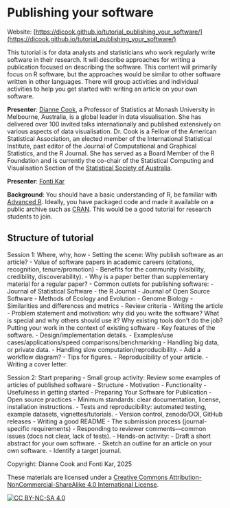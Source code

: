 # Publishing your software

Website: [https://dicook.github.io/tutorial_publishing_your_software/](https://dicook.github.io/tutorial_publishing_your_software/)

This tutorial is for data analysts and statisticians who work regularly write 
software in their research. It will describe approaches for writing a publication 
focused on describing the software. This content will primarily focus on R software, 
but the approaches would be similar to other software written in other languages. 
There will group activities and individual activities to help you get started with
writing an article on your own software. 

**Presenter**: [Dianne Cook](https://www.dicook.org), a Professor of 
Statistics at Monash University in Melbourne, Australia, is a global leader
in data visualisation. She has delivered over 100 invited talks 
internationally and published extensively on various aspects of data 
visualisation. Dr. Cook is a Fellow of the American Statistical 
Association, an elected member of the International Statistical 
Institute, past editor of the Journal of Computational and Graphical 
Statistics, and the R Journal. She has served as a Board Member of the 
R Foundation and is currently the co-chair of the Statistical Computing 
and Visualisation Section of the [Statistical Society of Australia](https://www.statsoc.org.au).

**Presenter**: [Fonti Kar](https://fontikar.github.io)

**Background**: You should have a basic understanding of R, be familiar 
with [Advanced R](https://adv-r.hadley.nz). Ideally, you have packaged code and made it 
available on a public archive such as [CRAN](https://cran.r-project.org). This would be a good 
tutorial for research students to join. 

## Structure of tutorial

Session 1: Where, why, how
    - Setting the scene: Why publish software as an article?
        - Value of software papers in academic careers (citations, recognition, tenure/promotion)
        - Benefits for the community (visibility, credibility, discoverability).
        - Why is a paper better than supplementary material for a regular paper?
        - Common outlets for publishing software: 
            - Journal of Statistical Software 
            - the R Journal 
            - Journal of Open Source Software 
            - Methods of Ecology and Evolution 
            - Genome Biology 
            - Similarities and differences and metrics
            - Review criteria
    - Writing the article
        - Problem statement and motivation: why did you write the software? What is special and why others should use it? Why existing tools don't do the job? Putting your work in the context of existing software
        - Key features of the software.
        - Design/implementation details.
        - Examples/use cases/applications/speed comparisons/benchmarking
        - Handling big data, or private data.
        - Handling slow computation/reproducibility.
        - Add a workflow diagram?
        - Tips for figures.
        - Reproducibility of your article.
        - Writing a cover letter.
  
Session 2: Start preparing
    - Small group activity: Review some examples of articles of published software
        - Structure
        - Motivation
        - Functionality
        - Usefulness in getting started
    - Preparing Your Software for Publication
        - Open source practices
        - Minimum standards: clear documentation, license, installation instructions.
        - Tests and reproducibility: automated testing, example datasets, vignettes/tutorials.
        - Version control, zenodo/DOI, GitHub releases
        - Writing a good README
        - The submission process (journal-specific requirements)
        - Responding to reviewer comments—common issues (docs not clear, lack of tests).
    - Hands-on activity: 
        - Draft a short abstract for your own software.
        - Sketch an outline for an article on your own software.
        - Identify a target journal.


Copyright: Dianne Cook and Fonti Kar, 2025

These materials are licensed under a
[Creative Commons Attribution-NonCommercial-ShareAlike 4.0 International License][cc-by-nc-sa].

[![CC BY-NC-SA 4.0][cc-by-nc-sa-image]][cc-by-nc-sa]

[cc-by-nc-sa]: http://creativecommons.org/licenses/by-nc-sa/4.0/
[cc-by-nc-sa-image]: https://licensebuttons.net/l/by-nc-sa/4.0/88x31.png
[cc-by-nc-sa-shield]: https://img.shields.io/badge/License-CC%20BY--NC--SA%204.0-lightgrey.svg
